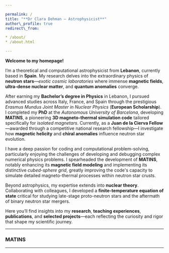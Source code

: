 ```yaml
---

permalink: /
title: "**Dr Clara Dehman – Astrophysicist**"
author\_profile: true
redirect\_from:

* /about/
* /about.html

---
```


**Welcome to my homepage!**

I’m a theoretical and computational astrophysicist from **Lebanon**, currently based in **Spain**. My research delves into the extraordinary physics of **neutron stars**—*exotic cosmic laboratories* where immense **magnetic fields**, **ultra-dense nuclear matter**, and **quantum anomalies** converge.

After earning my **Bachelor’s degree in Physics** in Lebanon, I pursued advanced studies across Italy, France, and Spain through the prestigious *Erasmus Mundus Joint Master in Nuclear Physics* (**European Scholarship**). I completed my **PhD** at the *Autonomous University of Barcelona*, developing **MATINS**, a pioneering **3D magneto-thermal simulation code** tailored specifically for *isolated magnetars*. Currently, as a **Juan de la Cierva Fellow**—awarded through a competitive national research fellowship—I investigate how **magnetic helicity** and **chiral anomalies** influence neutron star evolution.

I have a deep passion for coding and computational problem-solving, particularly enjoying the challenges of developing and debugging complex numerical physics problems. I spearheaded the development of **MATINS**, notably enhancing its **magnetic field modeling** and implementing its distinctive *cubed-sphere grid*, greatly improving the code's capacity to simulate detailed magneto-thermal processes within neutron star crusts.

Beyond astrophysics, my expertise extends into **nuclear theory**. Collaborating with colleagues, I developed a **finite-temperature equation of state** critical for studying late-stage proto-neutron stars and the aftermath of binary neutron star mergers.

Here you’ll find insights into my **research**, **teaching experiences**, **publications**, and **selected projects**—each reflecting the curiosity and rigor that shape my scientific journey.

---

### MATINS

---

